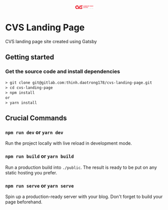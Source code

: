 <p align="center">
  <a href="https://www.gatsbyjs.org">
    <img alt="Computer Vision Vietnam" src="/static/computervision-logo.svg" width="60" />
  </a>
</p>

# CVS Landing Page

CVS landing page site created using Gatsby

## Getting started

### Get the source code and install dependencies

```
> git clone git@gitlab.com:thinh.daotrong178/cvs-landing-page.git
> cd cvs-landing-page
> npm install
or
> yarn install
```

## Crucial Commands

### `npm run dev` or `yarn dev`

Run the project locally with live reload in development mode.

### `npm run build` or `yarn build`

Run a production build into `./public`. The result is ready to be put on any static hosting you prefer.

### `npm run serve` or `yarn serve`

Spin up a production-ready server with your blog. Don't forget to build your page beforehand.

